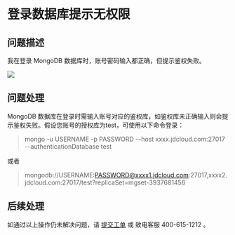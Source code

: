 # 登录数据库提示无权限

## 问题描述

我在登录 MongoDB 数据库时，账号密码输入都正确，但提示鉴权失败。

![](../../../../image/mongodb/mongo-030.png)

## 问题处理

MongoDB 数据库在登录时需输入账号对应的鉴权库，如鉴权库未正确输入则会提示鉴权失败。假设您账号的授权库为test，可使用以下命令登录：

> mongo -u USERNAME -p PASSWORD --host xxxx.jdcloud.com:27017 --authenticationDatabase test 

或者

> mongodb://USERNAME:PASSWORD@xxxx1.jdcloud.com:27017,xxxx2.jdcloud.com:27017/test?replicaSet=mgset-3937681456 

## 后续处理
  如通过以上操作仍未解决问题，请 [提交工单](https://ticket.jdcloud.com/myorder/form?cateId=166&questionId=238) 或 致电客服 400-615-1212 。
